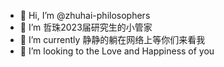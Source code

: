 - 👋 Hi, I’m @zhuhai-philosophers
- 👀 I’m 哲珠2023届研究生的小管家
- 🌱 I’m currently 静静的躺在网络上等你们来看我
- 💞️ I’m looking to the Love and Happiness of you 


<!---
zhuhai-philosophers/zhuhai-philosophers is a ✨ special ✨ repository because its `README.md` (this file) appears on your GitHub profile.
You can click the Preview link to take a look at your changes.
--->
